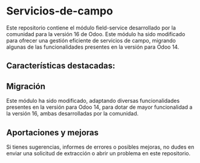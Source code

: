 # Servicios-de-campo
Este repositorio contiene el módulo field-service desarrollado por la comunidad para la versión 16 de Odoo. Este módulo ha sido modificado para ofrecer una gestión eficiente de servicios de campo, migrando algunas de las funcionalidades presentes en la versión para Odoo 14.

## Características destacadas:


## Migración
Este módulo ha sido modificado, adaptando diversas funcionalidades presentes en la versión para Odoo 14, para dotar de mayor funcionalidad a la versión 16, ambas desarrolladas por la comunidad.

## Aportaciones y mejoras
Si tienes sugerencias, informes de errores o posibles mejoras, no dudes en enviar una solicitud de extracción o abrir un problema en este repositorio.
